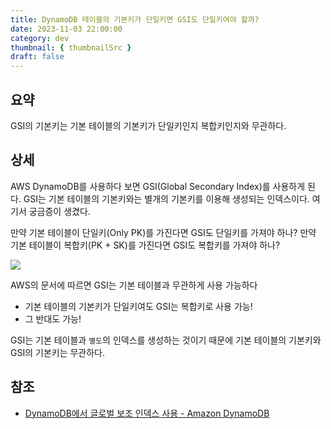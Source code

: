 ```yaml
---
title: DynamoDB 테이블의 기본키가 단일키면 GSI도 단일키여야 할까? 
date: 2023-11-03 22:00:00
category: dev
thumbnail: { thumbnailSrc }
draft: false
---
```


## 요약 
GSI의 기본키는 기본 테이블의 기본키가 단일키인지 복합키인지와 무관하다. 

## 상세
AWS DynamoDB를 사용하다 보면 GSI(Global Secondary Index)를 사용하게 된다.
GSI는 기본 테이블의 기본키와는 별개의 기본키를 이용해 생성되는 인덱스이다.
여기서 궁금증이 생겼다. 

만약 기본 테이블이 단일키(Only PK)를 가진다면 GSI도 단일키를 가져야 하나? 
만약 기본 테이블이 복합키(PK + SK)를 가진다면 GSI도 복합키를 가져야 하나? 

![](https://i.imgur.com/XcnJHZe.png)

AWS의 문서에 따르면 GSI는 기본 테이블과 무관하게 사용 가능하다
- 기본 테이블의 기본키가 단일키여도 GSI는 복합키로 사용 가능! 
- 그 반대도 가능! 

GSI는 기본 테이블과 `별도`의 인덱스를 생성하는 것이기 때문에 기본 테이블의 기본키와 GSI의 기본키는 무관하다. 

## 참조 
- [DynamoDB에서 글로벌 보조 인덱스 사용 - Amazon DynamoDB](https://docs.aws.amazon.com/ko_kr/amazondynamodb/latest/developerguide/GSI.html)